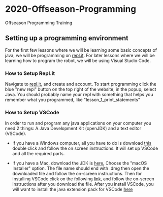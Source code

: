 # 2020-Offseason-Programming 
Offseason Programming Training 
 
## Setting up a programming environment
For the first few lessons where we will be learning some basic concepts of java, we will be programming on [repl.it](https://repl.it/). For later lessons where we will be learning how to program the robot, we will be using Visual Studio Code. 
 
### How to Setup Repl.it
Navigate to [repl.it](https://repl.it/), and create and account. To start programming click the blue "new repl" button on the top right of the website, in the popup, select Java. You should probably name your repl with something that helps you remember what you programmed, like "lesson_1_print_statements" 
 
### How to Setup VSCode
In order to run and program any java applications on your computer you need 2 things: A Java Development Kit (openJDK) and a text editor (VSCode). 
 
* If you have a Windows computer, all you have to do is download [this](https://aka.ms/vscode-java-installer-win) double click and follow the on screen instructions. It will set up VSCode and all the required parts. 
 
* If you have a Mac, download the JDK is [here](https://www.oracle.com/java/technologies/javase-jdk13-downloads.html), Choose the "macOS Installer" option. The file name should end with .dmg then open the downloaded file and follow the on-screen instructions. Then for installing VSCode click on the following [link](https://code.visualstudio.com/Download), and follow the on-screen instructions after you download the file. After you install VSCode, you will want to install the java extension pack for VSCode [here](vscode:extension/vscjava.vscode-java-pack)

